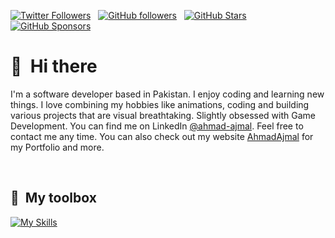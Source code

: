 [![Twitter Followers](https://img.shields.io/twitter/follow/ahmad_ajmal93?color=0E7FC0&logo=twitter&style=for-the-badge&label=Twitter)](https://twitter.com/ahmad_ajmal93) &nbsp; [![GitHub followers](https://img.shields.io/github/followers/PeachyVVolf?logo=GitHub&style=for-the-badge)](https://github.com/CyrisXD) &nbsp; [![GitHub Stars](https://img.shields.io/github/stars/PeachyVVolf?logo=github&style=for-the-badge)](https://github.com/CyrisXD) &nbsp; [![GitHub Sponsors](https://img.shields.io/github/sponsors/PeachyVVolf?color=BF4B8A&logo=githubsponsors&style=for-the-badge&label=Sponsor%20on%20Github)](https://github.com/sponsors/CyrisXD)

# 👋 &nbsp;Hi there

I'm a software developer based in Pakistan. I enjoy coding and learning new things. I love combining my hobbies like animations, coding and building various projects that are visual breathtaking. Slightly obsessed with Game Development. You can find me on LinkedIn [@ahmad-ajmal](https://www.linkedin.com/in/ahmad-ajmal/). Feel free to contact me any time. You can also check out my website [AhmadAjmal](http://fulminare.me/Portfolio/) for my Portfolio and more.

&nbsp;

## 🧰 &nbsp;My toolbox

[![My Skills](https://skillicons.dev/icons?i=js,ts,nodejs,react,express,redux,graphql,gatsby,firebase,mongodb,mysql,docker,html,css,redis,tailwind,git,jest&theme=dark&perline=6)](https://skillicons.dev)


<!--
Here are some ideas to get you started:

- 🔭 I’m currently working on ...
- 🌱 I’m currently learning ...
- 👯 I’m looking to collaborate on ...
- 🤔 I’m looking for help with ...
- 💬 Ask me about ...
- 📫 How to reach me: ...
- 😄 Pronouns: ...
- ⚡ Fun fact: ...
-->
